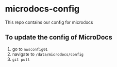 # microdocs-config
This repo contains our config for microdocs

## To update the config of MicroDocs
1. go to `nwsconfig01`
2. navigate to `/data/microdocs/config`
3. `git pull`
